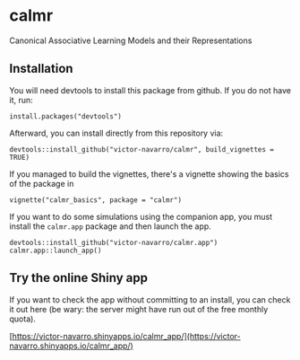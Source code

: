 # calmr

Canonical Associative Learning Models and their Representations

## Installation

You will need devtools to install this package from github. If you do not have it, run:

`install.packages("devtools")`

Afterward, you can install directly from this repository via:

`devtools::install_github("victor-navarro/calmr", build_vignettes = TRUE)`

If you managed to build the vignettes, there's a vignette showing the basics of the package in

`vignette("calmr_basics", package = "calmr")`

If you want to do some simulations using the companion app, you must install the `calmr.app` package and then launch the app.

```
devtools::install_github("victor-navarro/calmr.app")
calmr.app::launch_app()
```

## Try the online Shiny app

If you want to check the app without committing to an install, you can check it out here (be wary: the server might have run out of the free monthly quota).

[https://victor-navarro.shinyapps.io/calmr_app/](https://victor-navarro.shinyapps.io/calmr_app/)

